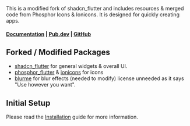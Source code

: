 This is a modified fork of shadcn_flutter and includes resources & merged code from Phosphor Icons & Ionicons. It is designed for quickly creating apps. 

#### [Documentation](https://tome.arcane.art) | [Pub.dev](https://pub.dev/packages/arcane) | [GitHub](https://github.com/ArcaneArts/arcane)

## Forked / Modified Packages
- [shadcn_flutter](https://pub.dev/packages/shadcn_flutter) for general widgets & overall UI. 
- [phosphor_flutter](https://pub.dev/packages/phosphor_flutter) & [ionicons](https://pub.dev/packages/ionicons) for icons
- [blurme](https://pub.dev/packages/blurme) for blur effects (needed to modify) license unneeded as it says "Use however you want".

## Initial Setup

Please read the [Installation](https://tome.arcane.art/#/installation) guide for more information.

